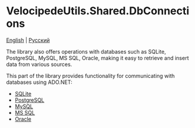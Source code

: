 # VelocipedeUtils.Shared.DbConnections

[English](README.md) | [Русский](README.ru.md)

The library also offers operations with databases such as SQLite, PostgreSQL, MySQL, MS SQL, Oracle, making it easy to retrieve and insert data from various sources.

This part of the library provides functionality for communicating with databases using ADO.NET:
- [SQLite](SqliteDbConnection.cs)
- [PostgreSQL](PgDbConnection.cs)
- [MySQL](MysqlDbConnection.cs)
- [MS SQL](MssqlDbConnection.cs)
- [Oracle](OracleDbConnection.cs)
